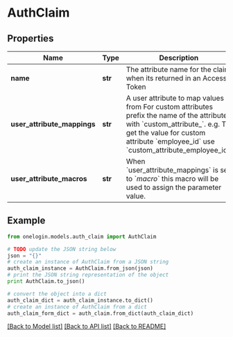 # AuthClaim


## Properties
Name | Type | Description | Notes
------------ | ------------- | ------------- | -------------
**name** | **str** | The attribute name for the claim when its returned in an Access Token | 
**user_attribute_mappings** | **str** | A user attribute to map values from For custom attributes prefix the name of the attribute with &#x60;custom_attribute_&#x60;. e.g. To get the value for custom attribute &#x60;employee_id&#x60; use &#x60;custom_attribute_employee_id&#x60;. | [optional] 
**user_attribute_macros** | **str** | When &#x60;user_attribute_mappings&#x60; is set to &#x60;_macro_&#x60; this macro will be used to assign the parameter value. | [optional] 

## Example

```python
from onelogin.models.auth_claim import AuthClaim

# TODO update the JSON string below
json = "{}"
# create an instance of AuthClaim from a JSON string
auth_claim_instance = AuthClaim.from_json(json)
# print the JSON string representation of the object
print AuthClaim.to_json()

# convert the object into a dict
auth_claim_dict = auth_claim_instance.to_dict()
# create an instance of AuthClaim from a dict
auth_claim_form_dict = auth_claim.from_dict(auth_claim_dict)
```
[[Back to Model list]](../README.md#documentation-for-models) [[Back to API list]](../README.md#documentation-for-api-endpoints) [[Back to README]](../README.md)


